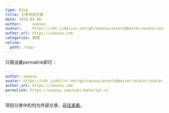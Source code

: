 ```yaml
---
type: blog
title: 引用外部文章
date: 2019-04-06
author:     xaoxuu
avatar:     https://cdn.jsdelivr.net/gh/xaoxuu/assets@master/avatar/avatar.png
author_url: https://xaoxuu.com
categories: 教程
valine:
  path: /top/
---
```


只需设置permalink即可：
```yml
---
author: xaoxuu
avatar: https://cdn.jsdelivr.net/gh/xaoxuu/assets@master/avatar/avatar.png
author_url: https://xaoxuu.com
permalink: https://xaoxuu.com/wiki/material-x/
---
```
项目分类中的均为外部文章，[前往查看](/projects/)。
